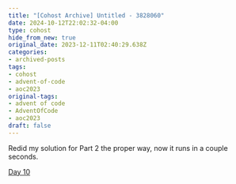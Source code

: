 ```yaml
---
title: "[Cohost Archive] Untitled - 3828060"
date: 2024-10-12T22:02:32-04:00
type: cohost
hide_from_new: true
original_date: 2023-12-11T02:40:29.638Z
categories:
- archived-posts
tags:
- cohost
- advent-of-code
- aoc2023
original-tags:
- advent of code
- AdventOfCode
- aoc2023
draft: false
---
```


Redid my solution for Part 2 the proper way, now it runs in a couple seconds.

[Day 10](/thoughts/devlogs/adventofcode/2023/day10/#addendum)